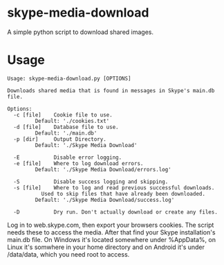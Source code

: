 skype-media-download
====================

A simple python script to download shared images.

Usage
=====

	Usage: skype-media-download.py [OPTIONS]

	Downloads shared media that is found in messages in Skype's main.db file.

	Options:
	  -c [file]    Cookie file to use.
			 Default: './cookies.txt'
	  -d [file]    Database file to use.
			 Default: './main.db'
	  -p [dir]     Output Directory.
			 Default: './Skype Media Download'

	  -E           Disable error logging.
	  -e [file]    Where to log download errors.
			 Default: './Skype Media Download/errors.log'

	  -S           Disable success logging and skipping.
	  -s [file]    Where to log and read previous successful downloads.
		       Used to skip files that have already been downloaded.
			 Default: './Skype Media Download/success.log'

	  -D           Dry run. Don't actually download or create any files.

Log in to web.skype.com, then export your browsers cookies. The script needs these to access the media.
After that find your Skype installation's main.db file. On Windows it's located somewhere under %AppData%, on Linux it's somwhere in your home directory and on Android it's under /data/data, which you need root to access.
